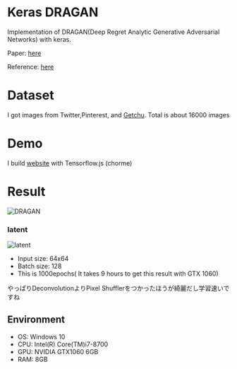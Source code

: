 # Keras DRAGAN

Implementation of DRAGAN(Deep Regret Analytic Generative Adversarial Networks) with keras.

Paper: [here](https://arxiv.org/abs/1705.07215)

Reference: [here](https://github.com/tjwei/GANotebooks/blob/master/dragan-keras.ipynb)

# Dataset
I got images from Twitter,Pinterest, and [Getchu](http://www.getchu.com/). Total is about 16000 images


# Demo
I build [website](https://girlsgan.herokuapp.com/index.html#/) with Tensorflow.js (chorme)

<!--
# Example

You need ".npy" file in advance. Then,
```bash
$ python DRAGAN.py
``` -->

# Result

![DRAGAN](./result.png)

### latent
![latent](./latent.jpg)

- Input size: 64x64
- Batch size: 128
- This is 1000epochs( It takes 9 hours to get this result with GTX 1060)

やっぱりDeconvolutionよりPixel Shufflerをつかったほうが綺麗だし学習速いですね

## Environment
- OS: Windows 10
- CPU: Intel(R) Core(TM)i7-8700
- GPU: NVIDIA GTX1060 6GB
- RAM: 8GB
